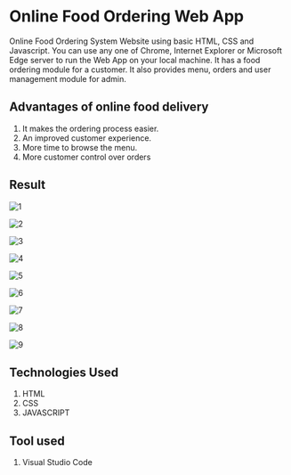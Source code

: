 # Online Food Ordering Web App
Online Food Ordering System Website using basic HTML, CSS and Javascript. You can use any one of Chrome, Internet Explorer or Microsoft Edge server to run the Web App on your local machine. It has a food ordering module for a customer. It also provides menu, orders and user management module for admin.

## Advantages of online food delivery
1. It makes the ordering process easier.
2. An improved customer experience.
3. More time to browse the menu.
4. More customer control over orders 


## Result

![1](https://user-images.githubusercontent.com/93928885/155851406-16baf79d-9339-4036-9a15-2f6ca812d038.PNG)

![2](https://user-images.githubusercontent.com/93928885/155851445-bd5d2764-114a-47bd-bd76-56bf10ea2d73.PNG)

![3](https://user-images.githubusercontent.com/93928885/155851446-30c45c73-5b25-43f4-907d-0df4895de06c.PNG)

![4](https://user-images.githubusercontent.com/93928885/155851474-aa8417de-defe-4357-ac69-002e11184f25.PNG)

![5](https://user-images.githubusercontent.com/93928885/155851483-d19b1d80-a1c8-4c24-a71b-cfc1d46f855e.PNG)

![6](https://user-images.githubusercontent.com/93928885/155851493-18693254-c786-4560-9f19-d262114c5c50.PNG)

![7](https://user-images.githubusercontent.com/93928885/155851518-a2abed1d-5f92-4eae-8473-a2dc6a3cc2b3.PNG)

![8](https://user-images.githubusercontent.com/93928885/155851523-f019912c-3844-4852-955a-2033d28e0c86.PNG)

![9](https://user-images.githubusercontent.com/93928885/155851541-85f05de9-fbfd-46c9-aae3-c27bfeca7669.PNG)

## Technologies Used
1. HTML
2. CSS
3. JAVASCRIPT

## Tool used
1. Visual Studio Code
